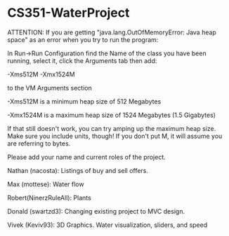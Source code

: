 CS351-WaterProject
==================

ATTENTION: If you are getting "java.lang.OutOfMemoryError: Java heap space" as an error when you try to run the program:

In Run->Run Configuration find the Name of the class you have been running, select it, click the Arguments tab then add:

-Xms512M -Xmx1524M

to the VM Arguments section

-Xms512M is a minimum heap size of 512 Megabytes

-Xmx1524M is a maximum heap size of 1524 Megabytes (1.5 Gigabytes)

If that still doesn't work, you can try amping up the maximum heap size.
Make sure you include units, though! If you don't put M, it will assume you are referring to bytes.




Please add your name and current roles of the project.

Nathan (nacosta): Listings of buy and sell offers.

Max (mottese): Water flow

Robert(NinerzRuleAll): Plants

Donald (swartzd3): Changing existing project to MVC design.

Vivek (Keviv93): 3D Graphics. Water visualization, sliders, and speed
